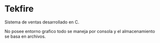 # Tekfire
Sistema de ventas desarrollado en C.

No posee entorno grafico todo se maneja por consola y el almacenamiento se basa en archivos.
